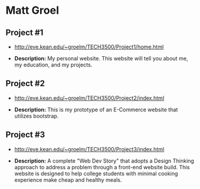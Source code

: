 # Matt Groel


## Project #1

- http://eve.kean.edu/~groelm/TECH3500/Project1/home.html

- <b>Description:</b>  My personal website. This website will tell you about me, my education, and my projects.


## Project #2

- http://eve.kean.edu/~groelm/TECH3500/Project2/index.html

- <b>Description:</b>  This is my prototype of an E-Commerce website that utilizes bootstrap.


## Project #3

- http://eve.kean.edu/~groelm/TECH3500/Project3/index.html

- <b>Description:</b>  A complete "Web Dev Story" that adopts a Design Thinking approach to address a problem through a front-end website build. This website is designed to help college students with minimal cooking experience make cheap and healthy meals.
